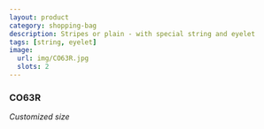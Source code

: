 ```yaml
---
layout: product
category: shopping-bag
description: Stripes or plain - with special string and eyelet
tags: [string, eyelet]
image:
  url: img/CO63R.jpg
  slots: 2
---
```


### CO63R

*Customized size*
